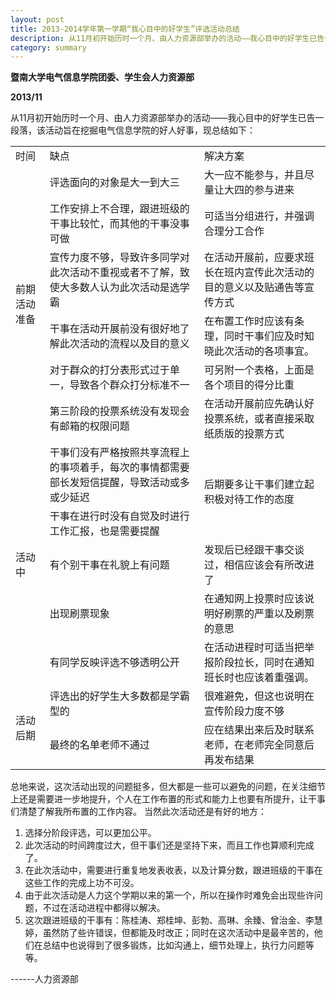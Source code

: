 ```yaml
---
layout: post
title: 2013-2014学年第一学期“我心目中的好学生”评选活动总结
description: 从11月初开始历时一个月、由人力资源部举办的活动——我心目中的好学生已告一段落，该活动旨在挖掘电气信息学院的好人好事，现总结如下：
category: summary
---
```


<style>
	table{border-collapse:collapse;}
</style>


**暨南大学电气信息学院团委、学生会人力资源部**

**2013/11**

从11月初开始历时一个月、由人力资源部举办的活动——我心目中的好学生已告一段落，该活动旨在挖掘电气信息学院的好人好事，现总结如下：
<table>
	<tr>
		<td>时间</td><td>缺点</td><td>解决方案</td>
	</tr>
	<tr>
		<td rowspan="6">前期活动准备</td>
		<td>评选面向的对象是大一到大三</td>
		<td>大一应不能参与，并且尽量让大四的参与进来</td>
	</tr>
	<tr>
		<td>工作安排上不合理，跟进班级的干事比较忙，而其他的干事没事可做</td>
		<td>可适当分组进行，并强调合理分工合作</td>
	</tr>
	<tr>
		<td>宣传力度不够，导致许多同学对此次活动不重视或者不了解，致使大多数人认为此次活动是选学霸</td>
		<td>在活动开展前，应要求班长在班内宣传此次活动的目的意义以及贴通告等宣传方式</td>
	</tr>
	<tr>
		<td>干事在活动开展前没有很好地了解此次活动的流程以及目的意义</td>
		<td>在布置工作时应该有条理，同时干事们应及时知晓此次活动的各项事宜。</td>
	</tr>
	<tr>
		<td>对于群众的打分表形式过于单一，导致各个群众打分标准不一</td>
		<td>可另附一个表格，上面是各个项目的得分比重</td>
	</tr>
	<tr>
		<td>第三阶段的投票系统没有发现会有邮箱的权限问题</td>
		<td>在活动开展前应先确认好投票系统，或者直接采取纸质版的投票方式</td>
	</tr>
	<tr>
		<td rowspan="5">活动中</td>
		<td>干事们没有严格按照共享流程上的事项着手，每次的事情都需要部长发短信提醒，导致活动或多或少延迟</td>
		<td rowspan="2">后期要多让干事们建立起积极对待工作的态度</td>
	<tr>
		<td>干事在进行时没有自觉及时进行工作汇报，也是需要提醒</td>		
	</tr>
		<td>有个别干事在礼貌上有问题</td>
		<td>发现后已经跟干事交谈过，相信应该会有所改进了</td>
	</tr>
	<tr>
		<td>出现刷票现象</td>
		<td>在通知网上投票时应该说明好刷票的严重以及刷票的意思</td>
	</tr>
	<tr>
		<td>有同学反映评选不够透明公开</td>
		<td>在活动进程时可适当把举报阶段拉长，同时在通知班长时也应该着重强调。</td>
	</tr>
	<tr>
		<td rowspan="2">活动后期</td>
		<td>评选出的好学生大多数都是学霸型的</td>
		<td>很难避免，但这也说明在宣传阶段力度不够</td>
	</tr>
	<tr>
		<td>最终的名单老师不通过</td>
		<td>应在结果出来后及时联系老师，在老师完全同意后再发布结果</td>
	</tr>
</table>

总地来说，这次活动出现的问题挺多，但大都是一些可以避免的问题，在关注细节上还是需要进一步地提升，个人在工作布置的形式和能力上也要有所提升，让干事们清楚了解我所布置的工作内容。
当然此次活动还是有好的地方：

1. 选择分阶段评选，可以更加公平。
2. 此次活动的时间跨度过大，但干事们还是坚持下来，而且工作也算顺利完成了。
3. 在此次活动中，需要进行重复地发表收表，以及计算分数，跟进班级的干事在这些工作的完成上功不可没。
4. 由于此次活动是人力这个学期以来的第一个，所以在操作时难免会出现些许问题，不过在活动进程中都得以解决。
5. 这次跟进班级的干事有：陈桂涛、郑桂坤、彭勃、高琳、余臻、曾治金、李慧婷，虽然防了些许错误，但都能及时改正；同时在这次活动中是最辛苦的，他们在总结中也说得到了很多锻炼，比如沟通上，细节处理上，执行力问题等等。

------人力资源部
